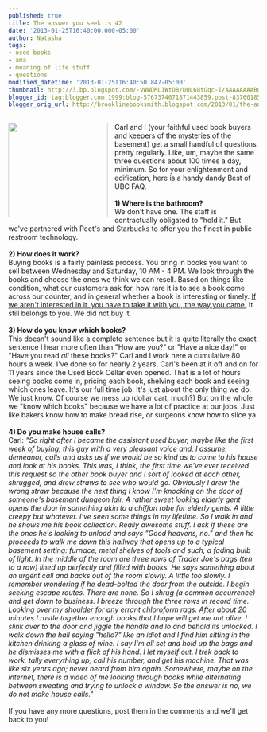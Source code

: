 ```yaml
---
published: true
title: The answer you seek is 42
date: '2013-01-25T16:40:00.000-05:00'
author: Natasha
tags:
- used books
- ama
- meaning of life stuff
- questions
modified_datetime: '2013-01-25T16:40:50.847-05:00'
thumbnail: http://3.bp.blogspot.com/-vWWDML1WtO8/UQL68tOqc-I/AAAAAAAABG0/UqROq68maq4/s72-c/ubc_werd.jpg
blogger_id: tag:blogger.com,1999:blog-5767374071871443859.post-8376018577386628869
blogger_orig_url: http://brooklinebooksmith.blogspot.com/2013/01/the-answer-you-seek-is-42.html
---
```


<div class="separator" style="clear: both; text-align: center;"><a href="http://3.bp.blogspot.com/-vWWDML1WtO8/UQL68tOqc-I/AAAAAAAABG0/UqROq68maq4/s1600/ubc_werd.jpg" imageanchor="1" style="clear: left; float: left; margin-bottom: 1em; margin-right: 1em;"><img border="0" height="190" src="http://3.bp.blogspot.com/-vWWDML1WtO8/UQL68tOqc-I/AAAAAAAABG0/UqROq68maq4/s200/ubc_werd.jpg" width="200" /></a></div>Carl and I (your faithful used book buyers and keepers of the mysteries of the basement) get a small handful of questions pretty regularly. Like, um, maybe the same three questions about 100 times a day, minimum. So for your enlightenment and edification, here is a handy dandy Best of UBC FAQ.<br /><br /><b>1) Where is the bathroom?</b><br />We don't have one. The staff is contractually obligated to "hold it." But we've partnered with Peet's and Starbucks to offer you the finest in public restroom technology.<br /><i><br /></i><b>2) How does it work?</b><br />Buying books is a fairly painless process. You bring in books you want to sell between Wednesday and Saturday, 10 AM - 4 PM. We look through the books and choose the ones we think we can resell. Based on things like condition, what our customers ask for, how rare it is to see a book come across our counter, and in general whether a book is interesting or timely. <a href="http://brooklinebooksmith.blogspot.com/2012/02/yes-i-mean-you-have-to-take-these-back.html">If we aren't interested in it, you have to take it with you, the way you came.</a> It still belongs to you. We did not buy it.<br /><br /><b>3) How do you know which books?</b><br />This doesn't sound like a complete sentence but it is quite literally the exact sentence I hear more often than "How are you?" or "Have a nice day!" or "Have you read <i>all </i>these books?" Carl and I work here a cumulative 80 hours a week. I've done so for nearly 2 years, Carl's been at it off and on for 11 years since the Used Book Cellar even opened. That is a lot of hours seeing books come in, pricing each book, shelving each book and seeing which ones leave. It's our full time job. It's just about the only thing we do. We just know. Of course we mess up (dollar cart, much?) But on the whole we "know which books" because we have a lot of practice at our jobs. Just like bakers know how to make bread rise, or surgeons know how to slice ya.<br /><br /><b>4) Do you make house calls?</b><br />Carl: <i>"So right after I became the assistant used buyer, maybe like the first week of buying, this guy with a very pleasant voice and, I assume, demeanor, calls and asks us if we would be so kind as to come to his house and look at his books. This was, I think, the first time we've ever received this request so the other book buyer and I sort of looked at each other, shrugged, and drew straws to see who would go. Obviously I drew the wrong straw because the next thing I know I'm knocking on the door of someone's basement dungeon lair. A rather sweet looking elderly gent opens the door in something akin to a chiffon robe for elderly gents. A little creepy but whatever. I've seen some things in my lifetime. So I walk in and he shows me his book collection. Really awesome stuff. I ask if these are the ones he's looking to unload and says "Good heavens, no." and then he proceeds to walk me down this hallway that opens up to a typical basement setting: furnace, metal shelves of tools and such, a fading bulb of light. In the middle of the room are three rows of Trader Joe's bags (ten to a row) lined up perfectly and filled with books. He says something about an urgent call and backs out of the room slowly. A little too slowly. I remember wondering if he dead-bolted the door from the outside. I begin seeking escape routes. There are none. So I shrug (a common&nbsp;occurrence) and get down to business. I breeze through the three rows in record time. Looking over my shoulder for any errant chloroform rags. After about 20 minutes I rustle together enough books that I hope will get me out alive. I slink over to the door and jiggle the handle and lo and behold its unlocked. I walk down the hall saying "hello?" like an idiot and I find him sitting in the kitchen drinking a glass of wine. I say I'm all set and hold up the bags and he dismisses me with a flick of his hand. I let myself out. I trek back to work, tally everything up, call his number, and get his machine. That was like six years ago; never heard from him again. Somewhere, maybe on the internet, there is a video of me looking through books while alternating between sweating and trying to unlock a window. So the answer is no, we do not make house calls."</i><br /><i><br /></i>If you have any more questions, post them in the comments and we'll get back to you!<br /><br />